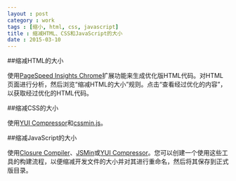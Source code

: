 ```yaml
---
layout : post
category : work
tags : [缩小, html, css, javascript]
title : 缩减HTML、CSS和JavaScript的大小
date : 2015-03-10
---
```


##缩减HTML的大小

使用[PageSpeed Insights Chrome](https://developers.google.com/speed/docs/insights/using_chrome?hl=zh-CN)扩展功能来生成优化版HTML代码。对HTML页面进行分析，然后浏览“缩减HTML的大小”规则。点击“查看经过优化的内容”，以获取经过优化的HTML代码。

##缩减CSS的大小

使用[YUI Compressor](http://developer.yahoo.com/yui/compressor/)和[cssmin.js](http://www.phpied.com/cssmin-js/)。

##缩减JavaScript的大小

使用[Closure Compiler](https://developers.google.com/closure/compiler?hl=zh-CN)、[JSMin](http://www.crockford.com/javascript/jsmin.html)或[YUI Compressor](http://developer.yahoo.com/yui/compressor/)。您可以创建一个使用这些工具的构建流程，以便缩减开发文件的大小并对其进行重命名，然后将其保存到正式版目录。
